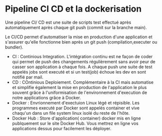# Pipeline CI CD et la dockerisation

Une pipeline CI/ CD est une suite de scripts test effectué après automatiquement après chaque git push (commit sur la branche main).

Le CI/CD permet d'automatiser la mise en production d'une application et s'assurer qu'elle fonctionne bien après un git push (compilation,executer ou bundler).

- CI : Continious Integration. L'intégration continu est ne façon de coder qui permet de push des changements régulièrement sans avoir peur de casser son application à chaque fois. A chaque push une suite de test appelés jobs sont executé et si un test(job) échoue les dev en sont notifié par mail.
- CD : COntinious Deploiement. Complémentaire à la CI mais automatise et simplifie également la mise en production de l'application le plus souvent grâce à l'uniformisation de l'environnement d'execution de notre applications grâce à Docker.
- Docker : Envrionnement d'exectuion Linux légé et répisible. Les programmes executé par Docker sont appelés container et vive chaqu'un dans un file system linux isolé du reste de l'hôte.
- Docker Hub :  Store d'application( container) docker mis en ligne publquement sur le site Docker Hub. Vous mettrez en ligne vos applications dessus pour facilement les déployer.

